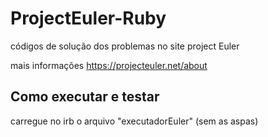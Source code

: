 # ProjectEuler-Ruby
códigos de solução dos problemas no site project Euler

 mais informações https://projecteuler.net/about

## Como executar e testar
carregue no irb o arquivo "executadorEuler" (sem as aspas)

